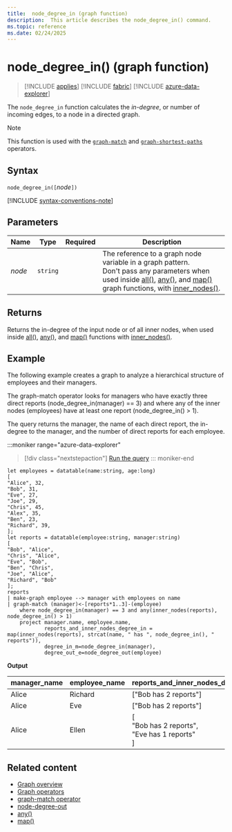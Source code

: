 ```yaml
---
title:  node_degree_in (graph function)
description:  This article describes the node_degree_in() command.
ms.topic: reference
ms.date: 02/24/2025
---
```


# node_degree_in() (graph function)

> [!INCLUDE [applies](../includes/applies-to-version/applies.md)] [!INCLUDE [fabric](../includes/applies-to-version/fabric.md)] [!INCLUDE [azure-data-explorer](../includes/applies-to-version/azure-data-explorer.md)]

The `node_degree_in` function calculates the *in-degree*, or number of incoming edges, to a node in a directed graph.

> [!NOTE]
> This function is used with the [`graph-match`](graph-match-operator.md) and [`graph-shortest-paths`](graph-shortest-paths-operator.md) operators.

## Syntax

`node_degree_in([`*node*`])`

[!INCLUDE [syntax-conventions-note](../includes/syntax-conventions-note.md)]

## Parameters

| Name | Type | Required | Description |
|---|---|---|---|
| *node* | `string` |  | The reference to a graph node variable in a graph pattern. <br>Don't pass any parameters when used inside [all()](all-graph-function.md), [any()](any-graph-function.md), and [map()](map-graph-function.md) graph functions, with [inner_nodes()](inner-nodes-graph-function.md).|

## Returns

Returns the in-degree of the input node or of all inner nodes, when used inside [all()](all-graph-function.md), [any()](any-graph-function.md), and [map()](map-graph-function.md) functions with [inner_nodes()](inner-nodes-graph-function.md).

## Example

The following example creates a graph to analyze a hierarchical structure of employees and their managers. 

The graph-match operator looks for managers who have exactly three direct reports (node_degree_in(manager) == 3) and where any of the inner nodes (employees) have at least one report (node_degree_in() > 1).

The query returns the manager, the name of each direct report, the in-degree to the manager, and the number of direct reports for each employee.

:::moniker range="azure-data-explorer"
> [!div class="nextstepaction"]
> <a href="https://dataexplorer.azure.com/clusters/help/databases/Samples?query=H4sIAAAAAAAAA3WRX2uDMBTF3%2F0UF590aKF1Y6ybhXX0ZY97LUVSvahbTCRm6wr78LvRRPuHJggnyTk3P284asCm5fKI2EEKBdM09xwDwRpcdlrVooyAlbjkUpSht%2FX8V17n6EeQLCLPX8u9kXOSmx%2Bzu3gk%2BS57%2BUTyrVJ1R4v7h8hE8dfYjV6jMJ6E5EedV0wV5sRENpz3Z0ni7Z49TogKW6n0OaDDHiEbJohT2XWPOtA54glm2hmgB6Njcjb3H5N7AnUJx9oXMrgW1fsjni%2BMS8XaamwxxPHKccKh1tVJ86UA03MK9pm4YTqvILDu8CXe2tJ389ks2cVjA0IPaBwqVAhCFpgVWCrErBZjGNIUEmCioO8Y1EKgyoy1C2zNMLqMhrCC%2BVC6VfITc%2B3AZwYzGsntsne6YatmdGN2cttUnl6yYe0NEnrAnOlgqOtDxTrwr%2FnMkc34YRid3T%2Fasia90ZILYmuQ3zrDswjtTJ3%2BBxQIrhUvAwAA" target="_blank">Run the query</a>
::: moniker-end

```kusto
let employees = datatable(name:string, age:long)
[
"Alice", 32,
"Bob", 31,
"Eve", 27,
"Joe", 29,
"Chris", 45,
"Alex", 35,
"Ben", 23,
"Richard", 39,
];
let reports = datatable(employee:string, manager:string)
[
"Bob", "Alice",
"Chris", "Alice",
"Eve", "Bob",
"Ben", "Chris",
"Joe", "Alice",
"Richard", "Bob"
];
reports
| make-graph employee --> manager with employees on name
| graph-match (manager)<-[reports*1..3]-(employee)
    where node_degree_in(manager) == 3 and any(inner_nodes(reports), node_degree_in() > 1)
    project manager.name, employee.name, 
            reports_and_inner_nodes_degree_in = map(inner_nodes(reports), strcat(name, " has ", node_degree_in(), " reports")),
            degree_in_m=node_degree_in(manager), 
            degree_out_e=node_degree_out(employee) 
```

**Output**

| manager_name | employee_name | reports_and_inner_nodes_degree_in | degree_in_m | degree_out_e |
|--|--|--|--|--|
| Alice | Richard | ["Bob has 2 reports"] | 3 | 1 |
| Alice | Eve | ["Bob has 2 reports"] | 3 | 1 |
| Alice | Ellen | [<br>"Bob has 2 reports", <br>"Eve has 1 reports"<br>] | 3 | 1 |

## Related content

* [Graph overview](graph-semantics-overview.md)
* [Graph operators](graph-operators.md)
* [graph-match operator](graph-match-operator.md)
* [node-degree-out](node-degree-out.md)
* [any()](any-graph-function.md)
* [map()](map-graph-function.md)
